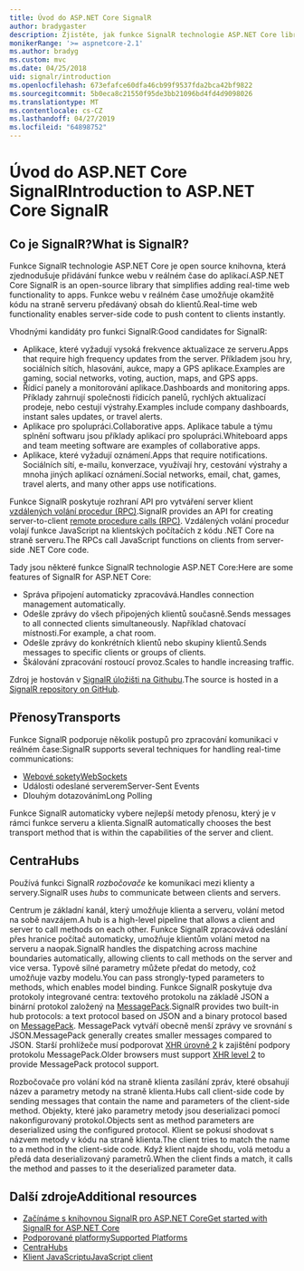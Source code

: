 ```yaml
---
title: Úvod do ASP.NET Core SignalR
author: bradygaster
description: Zjistěte, jak funkce SignalR technologie ASP.NET Core library usnadňuje přidávání funkcí v reálném čase do aplikací.
monikerRange: '>= aspnetcore-2.1'
ms.author: bradyg
ms.custom: mvc
ms.date: 04/25/2018
uid: signalr/introduction
ms.openlocfilehash: 673efafce60dfa46cb99f9537fda2bca42bf9822
ms.sourcegitcommit: 5b0eca8c21550f95de3bb21096bd4fd4d9098026
ms.translationtype: MT
ms.contentlocale: cs-CZ
ms.lasthandoff: 04/27/2019
ms.locfileid: "64898752"
---
```

# <a name="introduction-to-aspnet-core-signalr"></a><span data-ttu-id="4cbd3-103">Úvod do ASP.NET Core SignalR</span><span class="sxs-lookup"><span data-stu-id="4cbd3-103">Introduction to ASP.NET Core SignalR</span></span>

## <a name="what-is-signalr"></a><span data-ttu-id="4cbd3-104">Co je SignalR?</span><span class="sxs-lookup"><span data-stu-id="4cbd3-104">What is SignalR?</span></span>

<span data-ttu-id="4cbd3-105">Funkce SignalR technologie ASP.NET Core je open source knihovna, která zjednodušuje přidávání funkce webu v reálném čase do aplikací.</span><span class="sxs-lookup"><span data-stu-id="4cbd3-105">ASP.NET Core SignalR is an open-source library that simplifies adding real-time web functionality to apps.</span></span> <span data-ttu-id="4cbd3-106">Funkce webu v reálném čase umožňuje okamžitě kódu na straně serveru předávaný obsah do klientů.</span><span class="sxs-lookup"><span data-stu-id="4cbd3-106">Real-time web functionality enables server-side code to push content to clients instantly.</span></span>

<span data-ttu-id="4cbd3-107">Vhodnými kandidáty pro funkci SignalR:</span><span class="sxs-lookup"><span data-stu-id="4cbd3-107">Good candidates for SignalR:</span></span>

* <span data-ttu-id="4cbd3-108">Aplikace, které vyžadují vysoká frekvence aktualizace ze serveru.</span><span class="sxs-lookup"><span data-stu-id="4cbd3-108">Apps that require high frequency updates from the server.</span></span> <span data-ttu-id="4cbd3-109">Příkladem jsou hry, sociálních sítích, hlasování, aukce, mapy a GPS aplikace.</span><span class="sxs-lookup"><span data-stu-id="4cbd3-109">Examples are gaming, social networks, voting, auction, maps, and GPS apps.</span></span>
* <span data-ttu-id="4cbd3-110">Řídicí panely a monitorování aplikace.</span><span class="sxs-lookup"><span data-stu-id="4cbd3-110">Dashboards and monitoring apps.</span></span> <span data-ttu-id="4cbd3-111">Příklady zahrnují společnosti řídicích panelů, rychlých aktualizací prodeje, nebo cestují výstrahy.</span><span class="sxs-lookup"><span data-stu-id="4cbd3-111">Examples include company dashboards, instant sales updates, or travel alerts.</span></span>
* <span data-ttu-id="4cbd3-112">Aplikace pro spolupráci.</span><span class="sxs-lookup"><span data-stu-id="4cbd3-112">Collaborative apps.</span></span> <span data-ttu-id="4cbd3-113">Aplikace tabule a týmu splnění softwaru jsou příklady aplikací pro spolupráci.</span><span class="sxs-lookup"><span data-stu-id="4cbd3-113">Whiteboard apps and team meeting software are examples of collaborative apps.</span></span>
* <span data-ttu-id="4cbd3-114">Aplikace, které vyžadují oznámení.</span><span class="sxs-lookup"><span data-stu-id="4cbd3-114">Apps that require notifications.</span></span> <span data-ttu-id="4cbd3-115">Sociálních sítí, e-mailu, konverzace, využívají hry, cestování výstrahy a mnoha jiných aplikací oznámení.</span><span class="sxs-lookup"><span data-stu-id="4cbd3-115">Social networks, email, chat, games, travel alerts, and many other apps use notifications.</span></span>

<span data-ttu-id="4cbd3-116">Funkce SignalR poskytuje rozhraní API pro vytváření server klient [vzdálených volání procedur (RPC)](https://wikipedia.org/wiki/Remote_procedure_call).</span><span class="sxs-lookup"><span data-stu-id="4cbd3-116">SignalR provides an API for creating server-to-client [remote procedure calls (RPC)](https://wikipedia.org/wiki/Remote_procedure_call).</span></span> <span data-ttu-id="4cbd3-117">Vzdálených volání procedur volají funkce JavaScript na klientských počítačích z kódu .NET Core na straně serveru.</span><span class="sxs-lookup"><span data-stu-id="4cbd3-117">The RPCs call JavaScript functions on clients from server-side .NET Core code.</span></span>

<span data-ttu-id="4cbd3-118">Tady jsou některé funkce SignalR technologie ASP.NET Core:</span><span class="sxs-lookup"><span data-stu-id="4cbd3-118">Here are some features of SignalR for ASP.NET Core:</span></span>

* <span data-ttu-id="4cbd3-119">Správa připojení automaticky zpracovává.</span><span class="sxs-lookup"><span data-stu-id="4cbd3-119">Handles connection management automatically.</span></span>
* <span data-ttu-id="4cbd3-120">Odešle zprávy do všech připojených klientů současně.</span><span class="sxs-lookup"><span data-stu-id="4cbd3-120">Sends messages to all connected clients simultaneously.</span></span> <span data-ttu-id="4cbd3-121">Například chatovací místnosti.</span><span class="sxs-lookup"><span data-stu-id="4cbd3-121">For example, a chat room.</span></span>
* <span data-ttu-id="4cbd3-122">Odešle zprávy do konkrétních klientů nebo skupiny klientů.</span><span class="sxs-lookup"><span data-stu-id="4cbd3-122">Sends messages to specific clients or groups of clients.</span></span>
* <span data-ttu-id="4cbd3-123">Škálování zpracování rostoucí provoz.</span><span class="sxs-lookup"><span data-stu-id="4cbd3-123">Scales to handle increasing traffic.</span></span>

<span data-ttu-id="4cbd3-124">Zdroj je hostován v [SignalR úložišti na Githubu](https://github.com/aspnet/AspNetCore/tree/master/src/SignalR).</span><span class="sxs-lookup"><span data-stu-id="4cbd3-124">The source is hosted in a [SignalR repository on GitHub](https://github.com/aspnet/AspNetCore/tree/master/src/SignalR).</span></span>

## <a name="transports"></a><span data-ttu-id="4cbd3-125">Přenosy</span><span class="sxs-lookup"><span data-stu-id="4cbd3-125">Transports</span></span>

<span data-ttu-id="4cbd3-126">Funkce SignalR podporuje několik postupů pro zpracování komunikaci v reálném čase:</span><span class="sxs-lookup"><span data-stu-id="4cbd3-126">SignalR supports several techniques for handling real-time communications:</span></span>

* [<span data-ttu-id="4cbd3-127">Webové sokety</span><span class="sxs-lookup"><span data-stu-id="4cbd3-127">WebSockets</span></span>](https://tools.ietf.org/html/rfc7118)
* <span data-ttu-id="4cbd3-128">Události odeslané serverem</span><span class="sxs-lookup"><span data-stu-id="4cbd3-128">Server-Sent Events</span></span>
* <span data-ttu-id="4cbd3-129">Dlouhým dotazováním</span><span class="sxs-lookup"><span data-stu-id="4cbd3-129">Long Polling</span></span>

<span data-ttu-id="4cbd3-130">Funkce SignalR automaticky vybere nejlepší metody přenosu, který je v rámci funkce serveru a klienta.</span><span class="sxs-lookup"><span data-stu-id="4cbd3-130">SignalR automatically chooses the best transport method that is within the capabilities of the server and client.</span></span>

## <a name="hubs"></a><span data-ttu-id="4cbd3-131">Centra</span><span class="sxs-lookup"><span data-stu-id="4cbd3-131">Hubs</span></span>

<span data-ttu-id="4cbd3-132">Používá funkci SignalR *rozbočovače* ke komunikaci mezi klienty a servery.</span><span class="sxs-lookup"><span data-stu-id="4cbd3-132">SignalR uses *hubs* to communicate between clients and servers.</span></span>

<span data-ttu-id="4cbd3-133">Centrum je základní kanál, který umožňuje klienta a serveru, volání metod na sobě navzájem.</span><span class="sxs-lookup"><span data-stu-id="4cbd3-133">A hub is a high-level pipeline that allows a client and server to call methods on each other.</span></span> <span data-ttu-id="4cbd3-134">Funkce SignalR zpracovává odeslání přes hranice počítač automaticky, umožňuje klientům volání metod na serveru a naopak.</span><span class="sxs-lookup"><span data-stu-id="4cbd3-134">SignalR handles the dispatching across machine boundaries automatically, allowing clients to call methods on the server and vice versa.</span></span> <span data-ttu-id="4cbd3-135">Typově silné parametry můžete předat do metody, což umožňuje vazby modelu.</span><span class="sxs-lookup"><span data-stu-id="4cbd3-135">You can pass strongly-typed parameters to methods, which enables model binding.</span></span> <span data-ttu-id="4cbd3-136">Funkce SignalR poskytuje dva protokoly integrované centra: textového protokolu na základě JSON a binární protokol založený na [MessagePack](https://msgpack.org/).</span><span class="sxs-lookup"><span data-stu-id="4cbd3-136">SignalR provides two built-in hub protocols: a text protocol based on JSON and a binary protocol based on [MessagePack](https://msgpack.org/).</span></span>  <span data-ttu-id="4cbd3-137">MessagePack vytváří obecně menší zprávy ve srovnání s JSON.</span><span class="sxs-lookup"><span data-stu-id="4cbd3-137">MessagePack generally creates smaller messages compared to JSON.</span></span> <span data-ttu-id="4cbd3-138">Starší prohlížeče musí podporovat [XHR úrovně 2](https://caniuse.com/#feat=xhr2) k zajištění podpory protokolu MessagePack.</span><span class="sxs-lookup"><span data-stu-id="4cbd3-138">Older browsers must support [XHR level 2](https://caniuse.com/#feat=xhr2) to provide MessagePack protocol support.</span></span>

<span data-ttu-id="4cbd3-139">Rozbočovače pro volání kód na straně klienta zasílání zpráv, které obsahují název a parametry metody na straně klienta.</span><span class="sxs-lookup"><span data-stu-id="4cbd3-139">Hubs call client-side code by sending messages that contain the name and parameters of the client-side method.</span></span> <span data-ttu-id="4cbd3-140">Objekty, které jako parametry metody jsou deserializaci pomocí nakonfigurovaný protokol.</span><span class="sxs-lookup"><span data-stu-id="4cbd3-140">Objects sent as method parameters are deserialized using the configured protocol.</span></span> <span data-ttu-id="4cbd3-141">Klient se pokusí shodovat s názvem metody v kódu na straně klienta.</span><span class="sxs-lookup"><span data-stu-id="4cbd3-141">The client tries to match the name to a method in the client-side code.</span></span> <span data-ttu-id="4cbd3-142">Když klient najde shodu, volá metodu a předá data deserializovaný parametrů.</span><span class="sxs-lookup"><span data-stu-id="4cbd3-142">When the client finds a match, it calls the method and passes to it the deserialized parameter data.</span></span>

## <a name="additional-resources"></a><span data-ttu-id="4cbd3-143">Další zdroje</span><span class="sxs-lookup"><span data-stu-id="4cbd3-143">Additional resources</span></span>

* [<span data-ttu-id="4cbd3-144">Začínáme s knihovnou SignalR pro ASP.NET Core</span><span class="sxs-lookup"><span data-stu-id="4cbd3-144">Get started with SignalR for ASP.NET Core</span></span>](xref:tutorials/signalr)
* [<span data-ttu-id="4cbd3-145">Podporované platformy</span><span class="sxs-lookup"><span data-stu-id="4cbd3-145">Supported Platforms</span></span>](xref:signalr/supported-platforms)
* [<span data-ttu-id="4cbd3-146">Centra</span><span class="sxs-lookup"><span data-stu-id="4cbd3-146">Hubs</span></span>](xref:signalr/hubs)
* [<span data-ttu-id="4cbd3-147">Klient JavaScriptu</span><span class="sxs-lookup"><span data-stu-id="4cbd3-147">JavaScript client</span></span>](xref:signalr/javascript-client)
